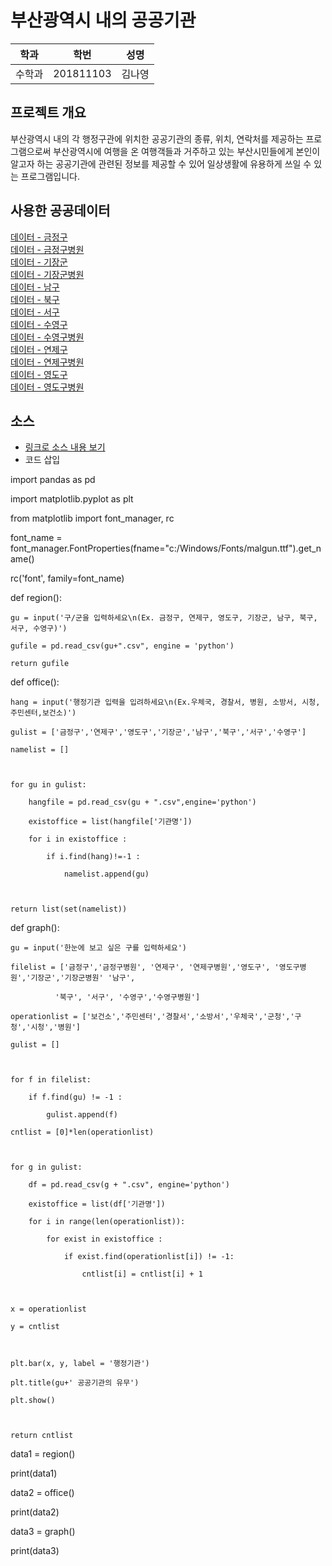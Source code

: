 # 부산광역시 내의 공공기관

학과 | 학번 | 성명
---- | ---- | ---- 
수학과 |201811103 |김나영


## 프로젝트 개요

부산광역시 내의 각 행정구관에 위치한 공공기관의 종류, 위치, 연락처를 제공하는 프로그램으로써 부산광역시에 여행을 온 여행객들과 거주하고 있는 부산시민들에게 본인이 알고자 하는 공공기관에 관련된 정보를 제공할 수 있어 일상생활에 유용하게 쓰일 수 있는 프로그램입니다.
## 사용한 공공데이터 
[데이터 - 금정구](https://github.com/201811103/python2019./blob/master/금정구.csv)\
[데이터 - 금정구병원](https://github.com/201811103/python2019./blob/master/금정구병원.csv)\
[데이터 - 기장군](https://github.com/201811103/python2019./blob/master/기장군.csv)\
[데이터 - 기장군병원](https://github.com/201811103/python2019./blob/master/기장군병원.csv)\
[데이터 - 남구](https://github.com/201811103/python2019./blob/master/남구.csv)\
[데이터 - 북구](https://github.com/201811103/python2019./blob/master/북구.csv)\
[데이터 - 서구](https://github.com/201811103/python2019./blob/master/서구.csv)\
[데이터 - 수영구](https://github.com/201811103/python2019./blob/master/수영구.csv)\
[데이터 - 수영구병원](https://github.com/201811103/python2019./blob/master/수영구병원.csv)\
[데이터 - 연제구](https://github.com/201811103/python2019./blob/master/연제구.csv)\
[데이터 - 연제구병원](https://github.com/201811103/python2019./blob/master/연제구병원.csv)\
[데이터 - 영도구](https://github.com/201811103/python2019./blob/master/영도구.csv)\
[데이터 - 영도구병원](https://github.com/201811103/python2019./blob/master/영도구.csv)

## 소스
* [링크로 소스 내용 보기](https://github.com/201811103/python2019./blob/master/201811103.py) 
* 코드 삽입

import pandas as pd

import matplotlib.pyplot as plt

from matplotlib import font_manager, rc

font_name = font_manager.FontProperties(fname="c:/Windows/Fonts/malgun.ttf").get_name()

rc('font', family=font_name)





def region():

    gu = input('구/군을 입력하세요\n(Ex. 금정구, 연제구, 영도구, 기장군, 남구, 북구, 서구, 수영구)')

    gufile = pd.read_csv(gu+".csv", engine = 'python')

    return gufile





def office():

    hang = input('행정기관 입력을 입려하세요\n(Ex.우체국, 경찰서, 병원, 소방서, 시청, 주민센터,보건소)')

    gulist = ['금정구','연제구','영도구','기장군','남구','북구','서구','수영구']

    namelist = []



    for gu in gulist:

        hangfile = pd.read_csv(gu + ".csv",engine='python')

        existoffice = list(hangfile['기관명'])

        for i in existoffice :

            if i.find(hang)!=-1 :

                namelist.append(gu)



    return list(set(namelist))



def graph():

    gu = input('한눈에 보고 싶은 구를 입력하세요')

    filelist = ['금정구','금정구병원', '연제구', '연제구병원','영도구', '영도구병원','기장군','기장군병원' '남구',

              '북구', '서구', '수영구','수영구병원']

    operationlist = ['보건소','주민센터','경찰서','소방서','우체국','군청','구청','시청','병원']

    gulist = []



    for f in filelist:

        if f.find(gu) != -1 :

            gulist.append(f)

    cntlist = [0]*len(operationlist)



    for g in gulist:

        df = pd.read_csv(g + ".csv", engine='python')

        existoffice = list(df['기관명'])

        for i in range(len(operationlist)):

            for exist in existoffice :

                if exist.find(operationlist[i]) != -1:

                    cntlist[i] = cntlist[i] + 1



    x = operationlist

    y = cntlist



    plt.bar(x, y, label = '행정기관')

    plt.title(gu+' 공공기관의 유무')

    plt.show()



    return cntlist



data1 = region()

print(data1)



data2 = office()

print(data2)



data3 = graph()

print(data3)

